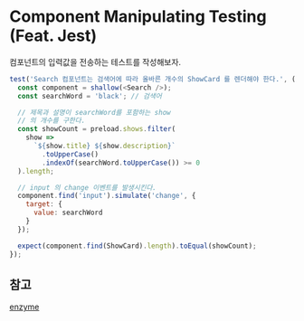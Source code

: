 # Component Manipulating Testing (Feat. Jest)

컴포넌트의 입력값을 전송하는 테스트를 작성해보자.

```javascript
test('Search 컴포넌트는 검색어에 따라 올바른 개수의 ShowCard 를 렌더해야 한다.', () => {
  const component = shallow(<Search />);
  const searchWord = 'black'; // 검색어

  // 제목과 설명이 searchWord를 포함하는 show
  // 의 개수를 구한다.
  const showCount = preload.shows.filter(
    show =>
      `${show.title} ${show.description}`
        .toUpperCase()
        .indexOf(searchWord.toUpperCase()) >= 0
  ).length;

  // input 의 change 이벤트를 발생시킨다.
  component.find('input').simulate('change', {
    target: {
      value: searchWord
    }
  });

  expect(component.find(ShowCard).length).toEqual(showCount);
});
```

## 참고

[enzyme](https://github.com/airbnb/enzyme)
